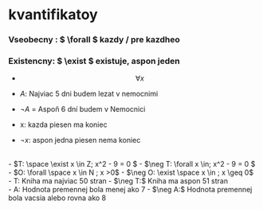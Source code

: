 # kvantifikatoy 
### Vseobecny : $ \forall $ kazdy / pre kazdheo
### Existencny: $ \exist $ existuje, aspon jeden

- $$ \forall x  $$ 

- $A$: Najviac 5 dni budem lezat v nemocnimi 
- $\neg A$ = Aspoň 6 dní budem v Nemocnici 
- x: kazda piesen ma koniec
- $\neg x$: aspon jedna piesen nema koniec 
<br>
- $T: \space \exist x \in Z; x^2 - 9 = 0 $
- $\neg T: \forall x \in; x^2 - 9 = 0 $
<br>
- $O: \forall \space x \in N ; x >0$
- $\neg O: \exist \space x \in ; x \geq 0$
<br>
- T: Kniha ma najviac 50 stran
- $\neg T:$ Kniha ma aspon 51 stran 
<br>
- A: Hodnota premennej bola menej ako 7
- $\neg A:$ Hodnota premennej bola vacsia alebo rovna ako 8